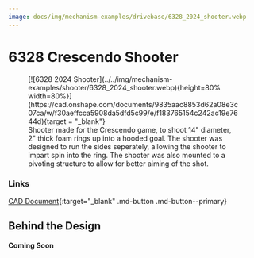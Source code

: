 ```yaml
---
image: docs/img/mechanism-examples/drivebase/6328_2024_shooter.webp
---
```


# 6328 Crescendo Shooter

<figure markdown="span">
[![6328 2024 Shooter](../../img/mechanism-examples/shooter/6328_2024_shooter.webp){height=80% width=80%}](https://cad.onshape.com/documents/9835aac8853d62a08e3c07ca/w/f30aeffcca5908da5dfd5c99/e/f183765154c242ac19e7644d){target = "_blank"}
<figcaption>Shooter made for the Crescendo game, to shoot 14" diameter, 2" thick foam rings up into a hooded goal. The shooter was designed to run the sides seperately, allowing the shooter to impart spin into the ring. The shooter was also mounted to a pivoting structure to allow for better aiming of the shot.</figcaption>
</figure>

### Links

[CAD Document](https://cad.onshape.com/documents/9835aac8853d62a08e3c07ca/w/f30aeffcca5908da5dfd5c99/e/f183765154c242ac19e7644d "CAD Document Link"){:target="_blank" .md-button .md-button--primary}

## Behind the Design
**Coming Soon**